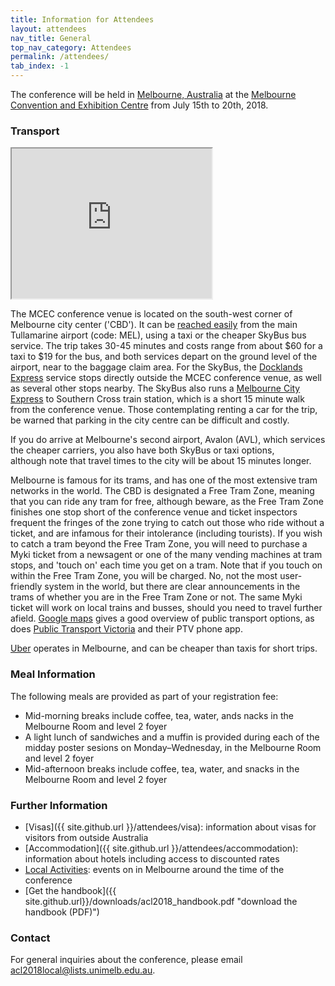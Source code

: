```yaml
---
title: Information for Attendees
layout: attendees
nav_title: General
top_nav_category: Attendees
permalink: /attendees/
tab_index: -1
---
```


The conference will be held in [Melbourne, Australia](https://www.melbourne.org/?utm_source=Microsite&utm_campaign=Computational%20Linguistics) at
the [Melbourne Convention and Exhibition Centre](http://mcec.com.au/) from July 15th to 20th, 2018.

### Transport

<iframe src="https://www.google.com/maps/d/embed?mid=10fODwxGgG0wR4djbdgfmvUagAczDOjY3" width="320" height="240"></iframe>

The MCEC conference venue is located on the south-west corner of Melbourne city center ('CBD').
It can be [reached easily](https://www.rome2rio.com/map/Melbourne-Airport-MEL/1-Convention-Centre-Pl-South-Wharf-VIC-3006-Australia) from the main Tullamarine airport (code: MEL), using a taxi or the cheaper SkyBus bus service. 
The trip takes 30-45 minutes and costs range from about $60 for a taxi to $19 for the bus, and both services depart on the ground level of the airport, near to the baggage claim area. 
For the SkyBus, the [Docklands Express](https://www.skybus.com.au/southbank-docklands-express/) service stops directly outside the MCEC conference venue, as well as several other stops nearby. 
The SkyBus also runs a [Melbourne City Express](https://www.skybus.com.au/melbourne-city-express/) to Southern Cross train station, which is a short 15 minute walk from the conference venue.
Those contemplating renting a car for the trip, be warned that parking in the city centre can be difficult and costly.

If you do arrive at Melbourne's second airport, Avalon (AVL), which services the cheaper carriers, you also have both SkyBus or taxi options, although note that travel times to the city will be about 15 minutes longer.

Melbourne is famous for its trams, and has one of the most extensive tram networks in the world. The CBD is designated a Free Tram Zone, meaning that you can ride any tram for free, although beware, as the Free Tram Zone finishes one stop short of the conference venue and 
ticket inspectors frequent the fringes of the zone trying to catch out
those who ride without a ticket, and are infamous for their intolerance
(including tourists). If you wish to catch a tram beyond the Free Tram
Zone, you will need to purchase a Myki ticket from a newsagent or one of
the many vending machines at tram stops, and 'touch on' each time you
get on a tram. Note that if you touch on within the Free Tram Zone, you
will be charged. No, not the most user-friendly system in the world, but
there are clear announcements in the trams of whether you are in the
Free Tram Zone or not. The same Myki ticket will work on local trains 
and busses, should you need to travel further afield. [Google maps](https://www.google.com/maps) gives
a good overview of public transport options, as does [Public Transport Victoria](https://www.ptv.vic.gov.au/) and their PTV phone app.

[Uber](https://www.uber.com/en-AU/) operates in Melbourne, and can be cheaper than taxis for short trips.

### Meal Information

The following meals are provided as part of your registration fee:
* Mid-morning breaks include coffee, tea, water, ands nacks in the Melbourne Room and level 2 foyer
* A light lunch of sandwiches and a muffin is provided during each of the midday poster sesions on Monday–Wednesday, in the Melbourne Room and level 2 foyer
* Mid-afternoon breaks include coffee, tea, water, and snacks in the Melbourne Room and level 2 foyer


### Further Information

* [Visas]({{ site.github.url }}/attendees/visa): information about visas for visitors from outside Australia
* [Accommodation]({{ site.github.url }}/attendees/accommodation): information about hotels including access to discounted rates
* [Local Activities](https://whatson.melbourne.vic.gov.au/winter/Pages/default.aspx): events on in Melbourne around the time of the conference
* [Get the handbook]({{ site.github.url}}/downloads/acl2018_handbook.pdf "download the handbook (PDF)")

### Contact

For general inquiries about the conference, please email <acl2018local@lists.unimelb.edu.au>.
